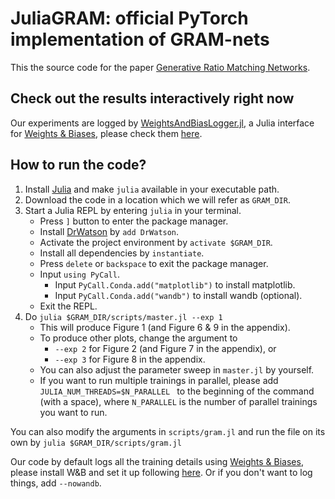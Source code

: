 # JuliaGRAM: official PyTorch implementation of GRAM-nets

This the source code for the paper [Generative Ratio Matching Networks](https://openreview.net/forum?id=SJg7spEYDS).

## Check out the results interactively right now

Our experiments are logged by [WeightsAndBiasLogger.jl](https://github.com/xukai92/WeightsAndBiasLogger.jl), 
a Julia interface for [Weights & Biases](https://www.wandb.ai/), 
please check them [here](https://app.wandb.ai/xukai92/gram).

## How to run the code?

1. Install [Julia](https://julialang.org/downloads/) and make `julia` available in your executable path.
2. Download the code in a location which we will refer as `GRAM_DIR`.
3. Start a Julia REPL by entering `julia` in your terminal.
    - Press `]` button to enter the package manager.
    - Install [DrWatson](https://github.com/JuliaDynamics/DrWatson.jl) by `add DrWatson`.
    - Activate the project environment by `activate $GRAM_DIR`.
    - Install all dependencies by `instantiate`.
    - Press `delete` or `backspace` to exit the package manager.
    - Input `using PyCall`.
        - Input `PyCall.Conda.add("matplotlib")` to install matplotlib.
        - Input `PyCall.Conda.add("wandb")` to install wandb (optional).
    - Exit the REPL.
4. Do `julia $GRAM_DIR/scripts/master.jl --exp 1`
    - This will produce Figure 1 (and Figure 6 & 9 in the appendix).
    - To produce other plots, change the argument to
        - `--exp 2` for Figure 2 (and Figure 7 in the appendix), or
        - `--exp 3` for Figure 8 in the appendix.
    - You can also adjust the parameter sweep in `master.jl` by yourself.
    - If you want to run multiple trainings in parallel, please add `JULIA_NUM_THREADS=$N_PARALLEL ` to the beginning of the command (with a space), where `N_PARALLEL` is the number of parallel trainings you want to run.

You can also modify the arguments in `scripts/gram.jl` and run the file on its own by `julia $GRAM_DIR/scripts/gram.jl`

Our code by default logs all the training details using [Weights & Biases](https://www.wandb.ai/), 
please install W&B and set it up following [here](https://docs.wandb.com/quickstart). 
Or if you don't want to log things, add `--nowandb`.

